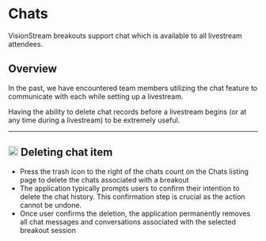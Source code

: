 # Chats

VisionStream breakouts support chat which is available to all livestream attendees.

## Overview

In the past, we have encountered team members utilizing the chat feature to communicate with each while setting up a livestream.

Having the ability to delete chat records before a livestream begins (or at any time during a livestream) to be extremely useful.

---

## <img src="https://raw.githubusercontent.com/FortAwesome/Font-Awesome/6.x/svgs/solid/trash.svg" width="20" height="20"> Deleting chat item

* Press the trash icon to the right of the chats count on the Chats listing page to delete the chats associated with a breakout
* The application typically prompts users to confirm their intention to delete the chat history. This confirmation step is crucial as the action cannot be undone.
* Once user confirms the deletion, the application permanently removes all chat messages and conversations associated with the selected breakout session